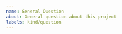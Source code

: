 ```yaml
---
name: General Question
about: General question about this project
labels: kind/question
---
```


<!--
If the matter is security related, please disclose it privately via oss@defichain.com
-->

